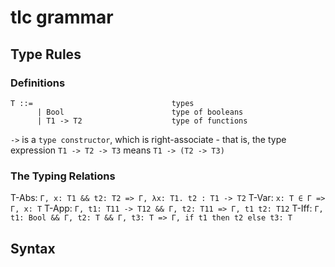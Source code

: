 # tlc grammar

## Type Rules

### Definitions

```
T ::=                               types
      | Bool                        type of booleans
      | T1 -> T2                    type of functions
```

`->` is a `type constructor`, which is right-associate - that is, the type expression `T1 -> T2 -> T3` means `T1 -> (T2 -> T3)`

### The Typing Relations

T-Abs: `Γ, x: T1 && t2: T2 => Γ, λx: T1. t2 : T1 -> T2`
T-Var: `x: T ∈ Γ => Γ, x: T`
T-App: `Γ, t1: T11 -> T12 && Γ, t2: T11 => Γ, t1 t2: T12`
T-Iff: `Γ, t1: Bool && Γ, t2: T && Γ, t3: T => Γ, if t1 then t2 else t3: T`

## Syntax

```

```
